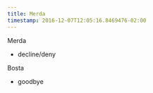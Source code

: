 ```yaml
---
title: Merda
timestamp: 2016-12-07T12:05:16.8469476-02:00
---
```


Merda
* decline/deny

Bosta
* goodbye
